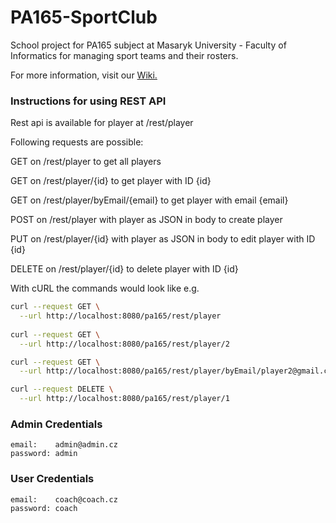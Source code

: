 # PA165-SportClub

School project for PA165 subject at Masaryk University - Faculty of Informatics for managing sport teams and their rosters.

For more information, visit our [Wiki.](https://github.com/HonzaCech/PA165-SportClub/wiki)


### Instructions for using REST API

Rest api is available for player at /rest/player

Following requests are possible:

GET on /rest/player to get all players

GET on /rest/player/\{id\} to get player with ID \{id\}

GET on /rest/player/byEmail/\{email\} to get player with email \{email\}

POST on /rest/player with player as JSON in body to create player

PUT on /rest/player/\{id\} with player as JSON in body to edit player with ID \{id\}

DELETE on /rest/player/\{id\} to delete player with ID \{id\}

With cURL the commands would look like e.g.
```bash
curl --request GET \
  --url http://localhost:8080/pa165/rest/player
  
curl --request GET \
  --url http://localhost:8080/pa165/rest/player/2

curl --request GET \
  --url http://localhost:8080/pa165/rest/player/byEmail/player2@gmail.com

curl --request DELETE \
  --url http://localhost:8080/pa165/rest/player/1
```

### Admin Credentials
```
email:    admin@admin.cz
password: admin
```

### User Credentials
```
email:    coach@coach.cz
password: coach
```

